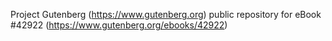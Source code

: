 Project Gutenberg (https://www.gutenberg.org) public repository for eBook #42922 (https://www.gutenberg.org/ebooks/42922)
